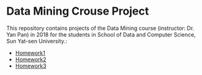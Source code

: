 # Data Mining Crouse Project
This repository contains projects of the Data Mining course (instructor: Dr. Yan Pan) in 2018 for the students in School of Data and Computer Science, Sun Yat-sen University.:

- [Homework1](https://github.com/Andiedie/data-mining-course-project/tree/master/homework1)
- [Homework2](https://github.com/Andiedie/data-mining-course-project/tree/master/homework2)
- [Homework3](https://github.com/Andiedie/data-mining-course-project/tree/master/homework3)